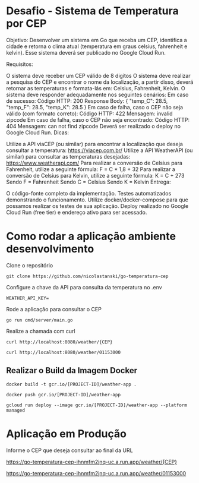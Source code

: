 # Desafio - Sistema de Temperatura por CEP
 
Objetivo: Desenvolver um sistema em Go que receba um CEP, identifica a cidade e retorna o clima atual (temperatura em graus celsius, fahrenheit e kelvin). Esse sistema deverá ser publicado no Google Cloud Run.

Requisitos:

O sistema deve receber um CEP válido de 8 digitos
O sistema deve realizar a pesquisa do CEP e encontrar o nome da localização, a partir disso, deverá retornar as temperaturas e formata-lás em: Celsius, Fahrenheit, Kelvin.
O sistema deve responder adequadamente nos seguintes cenários:
Em caso de sucesso:
Código HTTP: 200
Response Body: { "temp_C": 28.5, "temp_F": 28.5, "temp_K": 28.5 }
Em caso de falha, caso o CEP não seja válido (com formato correto):
Código HTTP: 422
Mensagem: invalid zipcode
​​​Em caso de falha, caso o CEP não seja encontrado:
Código HTTP: 404
Mensagem: can not find zipcode
Deverá ser realizado o deploy no Google Cloud Run.
Dicas:

Utilize a API viaCEP (ou similar) para encontrar a localização que deseja consultar a temperatura: https://viacep.com.br/
Utilize a API WeatherAPI (ou similar) para consultar as temperaturas desejadas: https://www.weatherapi.com/
Para realizar a conversão de Celsius para Fahrenheit, utilize a seguinte fórmula: F = C * 1,8 + 32
Para realizar a conversão de Celsius para Kelvin, utilize a seguinte fórmula: K = C + 273
Sendo F = Fahrenheit
Sendo C = Celsius
Sendo K = Kelvin
Entrega:

O código-fonte completo da implementação.
Testes automatizados demonstrando o funcionamento.
Utilize docker/docker-compose para que possamos realizar os testes de sua aplicação.
Deploy realizado no Google Cloud Run (free tier) e endereço ativo para ser acessado.

# Como rodar a aplicação ambiente desenvolvimento

Clone o repositório
```
git clone https://github.com/nicolastanski/go-temperatura-cep
```

Configure a chave da API para consulta da temperatura no .env
```
WEATHER_API_KEY=
```

Rode a aplicação para consultar o CEP
```
go run cmd/server/main.go
```

Realize a chamada com curl
```
curl http://localhost:8080/weather/{CEP}

curl http://localhost:8080/weather/01153000
```

## Realizar o Build da Imagem Docker
```
docker build -t gcr.io/[PROJECT-ID]/weather-app .

docker push gcr.io/[PROJECT-ID]/weather-app

gcloud run deploy --image gcr.io/[PROJECT-ID]/weather-app --platform managed

```

# Aplicação em Produção

Informe o CEP que deseja consultar ao final da URL

https://go-temperatura-cep-ihnmfm2jnq-uc.a.run.app/weather/{CEP}

https://go-temperatura-cep-ihnmfm2jnq-uc.a.run.app/weather/01153000
